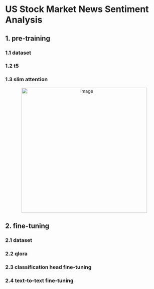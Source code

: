 # US Stock Market News Sentiment Analysis
## 1. pre-training

### 1.1 dataset


### 1.2 t5

### 1.3 slim attention


<div align="center">
  <img width="400" height="400" alt="image" src="https://github.com/user-attachments/assets/f687b12f-bc84-4f97-b48f-7d3bc90a1b3a" />
</div>


## 2. fine-tuning

### 2.1 dataset

### 2.2 qlora

### 2.3 classification head fine-tuning

### 2.4 text-to-text fine-tuning
